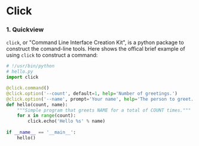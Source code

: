 # Click

### 1. Quickview

`click`, or "Command Line Interface Creation Kit", is a python package to construct the comand-line tools. Here shows the offical brief example of using `click` to construct a command:

```python
# !/usr/bin/python
# hello.py
import click

@click.command()
@click.option('--count', default=1, help='Number of greetings.')
@click.option('--name', prompt='Your name', help='The person to greet.')
def hello(count, name):
    """Simple program that greets NAME for a total of COUNT times."""
	for x in range(count):
        click.echo('Hello %s' % name)
        
if __name__ == '__main__':
    hello()
```

